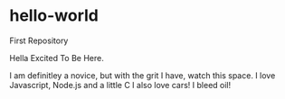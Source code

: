 # hello-world
First Repository

Hella Excited To Be Here.

I am definitley a novice, but with the grit I have, watch this space.
I love Javascript, Node.js and a little C
I also love cars! I bleed oil!
